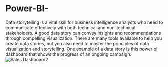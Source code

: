 # Power-BI-
Data storytelling is a vital skill for business intelligence analysts who need to communicate effectively with both technical and non-technical stakeholders. A good data story can convey insights and recommendations through compelling visualization. There are many tools available to help you create data stories, but you also need to master the principles of data visualization and storytelling. One example of a data story is this power bi dashboard that shows the progress of an ongoing campaign.
![Sales Dashboard2](https://user-images.githubusercontent.com/93644364/233810438-7f7aac2f-6dbd-45db-b86f-196cd96bd3c8.png)
